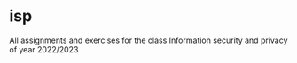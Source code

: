 # isp
All assignments and exercises for the class Information security and privacy of year 2022/2023
